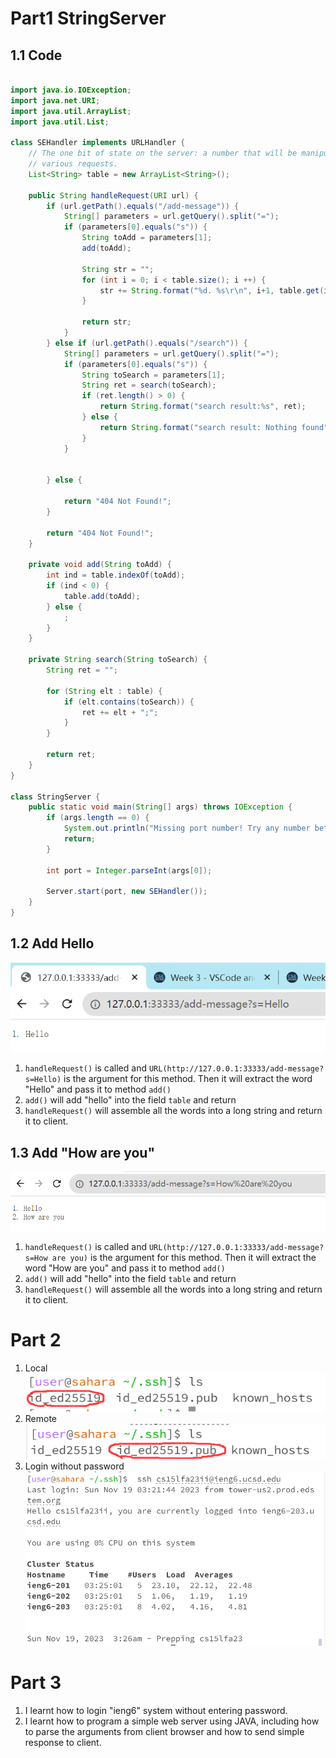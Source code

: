 

# Part1 StringServer
## 1.1 Code
```java

import java.io.IOException;
import java.net.URI;
import java.util.ArrayList;
import java.util.List;

class SEHandler implements URLHandler {
    // The one bit of state on the server: a number that will be manipulated by
    // various requests.
    List<String> table = new ArrayList<String>();

    public String handleRequest(URI url) {
        if (url.getPath().equals("/add-message")) {
            String[] parameters = url.getQuery().split("=");
            if (parameters[0].equals("s")) {
                String toAdd = parameters[1];
                add(toAdd);

                String str = "";
                for (int i = 0; i < table.size(); i ++) {
                    str += String.format("%d. %s\r\n", i+1, table.get(i));
                }

                return str;
            }
        } else if (url.getPath().equals("/search")) {
            String[] parameters = url.getQuery().split("=");
            if (parameters[0].equals("s")) {
                String toSearch = parameters[1];
                String ret = search(toSearch);
                if (ret.length() > 0) {
                    return String.format("search result:%s", ret);
                } else {
                    return String.format("search result: Nothing found");
                }
            }


        } else {

            return "404 Not Found!";
        }

        return "404 Not Found!";
    }

    private void add(String toAdd) {
        int ind = table.indexOf(toAdd);
        if (ind < 0) {
            table.add(toAdd);
        } else {
            ;
        }
    }

    private String search(String toSearch) {
        String ret = "";

        for (String elt : table) {
            if (elt.contains(toSearch)) {
                ret += elt + ";";
            }
        }

        return ret;
    }
}

class StringServer {
    public static void main(String[] args) throws IOException {
        if (args.length == 0) {
            System.out.println("Missing port number! Try any number between 1024 to 49151");
            return;
        }

        int port = Integer.parseInt(args[0]);

        Server.start(port, new SEHandler());
    }
}
```

## 1.2 Add Hello
![img.png](img.png)
1. `handleRequest()` is called and `URL(http://127.0.0.1:33333/add-message?s=Hello)` is the argument for this method. Then it will extract the word "Hello" and pass it to method `add()`
2. `add()` will add "hello" into the field `table` and return
3. `handleRequest()` will assemble all the words into a long string and return it to client.

## 1.3 Add "How are you"
![img_1.png](img_1.png)
1. `handleRequest()` is called and `URL(http://127.0.0.1:33333/add-message?s=How are you)` is the argument for this method. Then it will extract the word "How are you" and pass it to method `add()`
2. `add()` will add "hello" into the field `table` and return
3. `handleRequest()` will assemble all the words into a long string and return it to client.


# Part 2 
1. Local
![img_3.png](img_3.png)
2. Remote
![img_4.png](img_4.png)
3. Login without password
![img_5.png](img_5.png)

# Part 3
1. I learnt how to login "ieng6" system without entering password.
2. I learnt how to program a simple web server using JAVA, including how to parse the arguments from client browser and how to send simple response to client.

